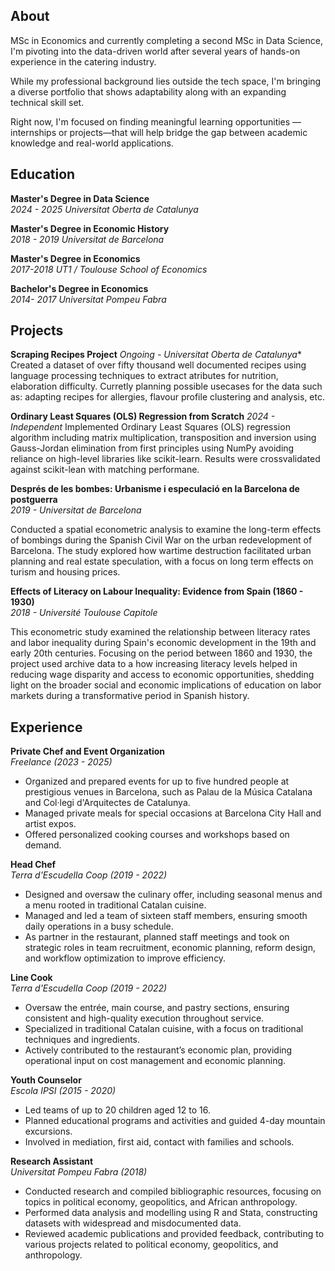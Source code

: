 ## About  
MSc in Economics and currently completing a second MSc in Data Science, I'm pivoting into the data-driven world after several years of hands-on experience in the catering industry. 

While my professional background lies outside the tech space, I'm bringing a diverse portfolio that shows adaptability along with an expanding technical skill set. 

Right now, I'm focused on finding meaningful learning opportunities —internships or projects—that will help bridge the gap between academic knowledge and real-world applications.

## Education  

**Master's Degree in Data Science**   
*2024 - 2025  Universitat Oberta de Catalunya*  


**Master's Degree in Economic History**  
*2018 - 2019  Universitat de Barcelona* 


**Master's Degree in Economics**  
*2017-2018 UT1 / Toulouse School of Economics*  


**Bachelor's Degree in Economics**  
*2014- 2017 Universitat Pompeu Fabra*  

## Projects
**Scraping Recipes Project**
*Ongoing - Universitat Oberta de Catalunya**
Created a dataset of over fifty thousand well documented recipes using language processing techniques to extract atributes for nutrition, elaboration difficulty. Curretly planning possible usecases for the data such as: adapting recipes for allergies, flavour profile clustering and analysis, etc. 

**Ordinary Least Squares (OLS) Regression from Scratch**
*2024 - Independent*
Implemented Ordinary Least Squares (OLS) regression algorithm including matrix multiplication, transposition and inversion using Gauss-Jordan elimination from first principles using NumPy avoiding reliance on high-level libraries like scikit-learn. Results were crossvalidated against scikit-lean with matching performane.

**Després de les bombes: Urbanisme i especulació en la Barcelona de postguerra**  
*2019 - Universitat de Barcelona*  

Conducted a spatial econometric analysis to examine the long-term effects of bombings during the Spanish Civil War on the urban redevelopment of Barcelona. The study explored how wartime destruction facilitated urban planning and real estate speculation, with a focus on long term effects on turism and housing prices.

**Effects of Literacy on Labour Inequality: Evidence from Spain (1860 - 1930)**  
*2018 - Université Toulouse Capitole*

This econometric study examined the relationship between literacy rates and labor inequality during Spain's economic development in the 19th and early 20th centuries. Focusing on the period between 1860 and 1930, the project used archive data to a how increasing literacy levels helped in reducing wage disparity and access to economic opportunities, shedding light on the broader social and economic implications of education on labor markets during a transformative period in Spanish history.

## Experience

**Private Chef and Event Organization**  
*Freelance (2023 - 2025)*  
- Organized and prepared events for up to five hundred people at prestigious venues in Barcelona, such as Palau de la Música Catalana and Col·legi d'Arquitectes de Catalunya.  
- Managed private meals for special occasions at Barcelona City Hall and artist expos.  
- Offered personalized cooking courses and workshops based on demand.

**Head Chef**  
*Terra d'Escudella Coop (2019 -  2022)*   
- Designed and oversaw the culinary offer, including seasonal menus and a menu rooted in traditional Catalan cuisine.  
- Managed and led a team of sixteen staff members, ensuring smooth daily operations in a busy schedule.  
- As partner in the restaurant, planned staff meetings and took on strategic roles in team recruitment, economic planning, reform design, and workflow optimization to improve efficiency.

**Line Cook**  
*Terra d'Escudella Coop (2019 -  2022)*  
- Oversaw the entrée, main course, and pastry sections, ensuring consistent and high-quality execution throughout service.  
- Specialized in traditional Catalan cuisine, with a focus on traditional techniques and ingredients.  
- Actively contributed to the restaurant’s economic plan, providing operational input on cost management and economic planning.

**Youth Counselor**  
*Escola IPSI (2015 - 2020)*  
- Led teams of up to 20 children aged 12 to 16.  
- Planned educational programs and activities and guided 4-day mountain excursions.  
- Involved in  mediation, first aid, contact with families and schools.

**Research Assistant**  
*Universitat Pompeu Fabra (2018)*    
- Conducted research and compiled bibliographic resources, focusing on topics in political economy, geopolitics, and African anthropology.  
- Performed data analysis and modelling using R and Stata, constructing datasets with widespread and misdocumented data.  
- Reviewed academic publications and provided feedback, contributing to various projects related to political economy, geopolitics, and anthropology.
